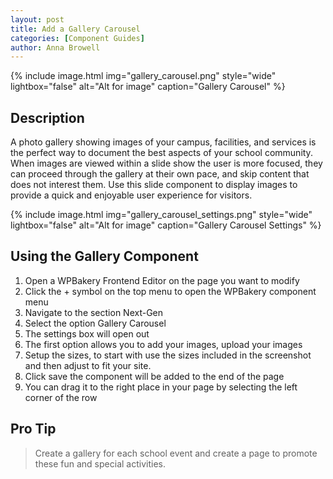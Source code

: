```yaml
---
layout: post
title: Add a Gallery Carousel
categories: [Component Guides]
author: Anna Browell
---
```

{% include image.html img="gallery_carousel.png" style="wide" lightbox="false" alt="Alt for image" caption="Gallery Carousel" %}


## Description

A photo gallery showing images of your campus, facilities, and services is the perfect way to document the best aspects of your school community. When images are viewed within a slide show the user is more focused, they can proceed through the gallery at their own pace, and skip content that does not interest them. Use this slide component to display images to provide a quick and enjoyable user experience for visitors. 

{% include image.html img="gallery_carousel_settings.png" style="wide" lightbox="false" alt="Alt for image" caption="Gallery Carousel Settings" %}


## Using the Gallery Component

1. Open a WPBakery Frontend Editor on the page you want to modify
2. Click the + symbol on the top menu to open the WPBakery component menu
3. Navigate to the section Next-Gen
4. Select the option Gallery Carousel
5. The settings box will open out
6. The first option allows you to add your images, upload your images
7. Setup the sizes, to start with use the sizes included in the screenshot and then adjust to fit your site.
8. Click save the component will be added to the end of the page
9. You can drag it to the right place in your page by selecting the left corner of the row


## Pro Tip
> Create a gallery for each school event and create a page to promote these fun and special activities.

